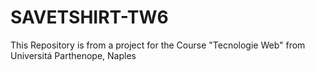 # SAVETSHIRT-TW6
This Repository is from a project for the Course "Tecnologie Web" from Universitá Parthenope, Naples
